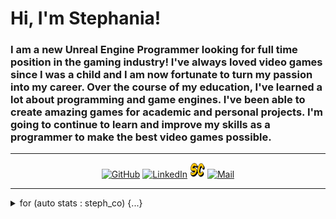 <p align="center"><h1>Hi, I'm Stephania! </h1>
<h3>I am a new Unreal Engine Programmer looking for full time position in the gaming industry! I've always loved video games since I was a child and I am now fortunate to turn my passion into my career. Over the course of my education, I've learned a lot about programming and game engines. I've been able to create amazing games for academic and personal projects.
I'm going to continue to learn and improve my skills as a programmer to make the best video games possible.</h3></p>
<hr>

<p align="center">
  <a href="https://github.com/fetbarcelon" target="_blank"><img alt="GitHub" title="GitHub" height="24" width="24" src="./contain/github2.png"></a>
  <a href="https://www.linkedin.com/in/stephania-cortes/" target="_blank"><img alt="LinkedIn" title="LinkedIn" height="24" width="24" src="./contain/linkedin2.png"></a>
  <a href="https://fetbarcelon.github.io/" target="_blank"><img alt="Portfolio" title="Portfolio" height="24" width="24" src="./contain/Portfolio.png"></a>
  <a href="mailto:fetbarcelon@gmail.com" target="_blank"><img alt="Mail" title="Mail" height="24" width="24" src="./contain/mail.png"></a>
</p>

<hr>

<details>
<summary> for (auto stats : steph_co) {...}</summary>
<p align="center">



<hr/>


</p>
<br>
</details> 
